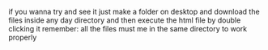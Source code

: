 if you wanna try and see it just make a folder on desktop and download the files inside any day directory and then execute the html file by double clicking it
remember:
all the files must me in the same directory to work properly
